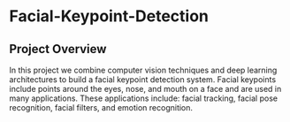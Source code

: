 # Facial-Keypoint-Detection
## Project Overview
In this project we combine computer vision techniques and deep learning architectures to build a facial keypoint detection system. 
Facial keypoints include points around the eyes, nose, and mouth on a face and are used in many applications. 
These applications include: facial tracking, facial pose recognition, facial filters, and emotion recognition. 

